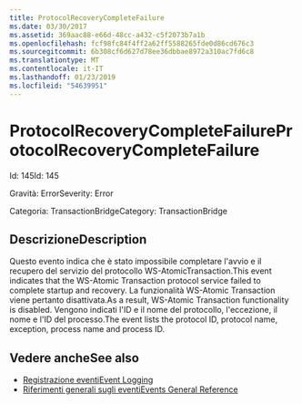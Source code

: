 ```yaml
---
title: ProtocolRecoveryCompleteFailure
ms.date: 03/30/2017
ms.assetid: 369aac88-e66d-48cc-a432-c5f2073b7a1b
ms.openlocfilehash: fcf98fc84f4ff2a62ff5588265fde0d86cd676c3
ms.sourcegitcommit: 6b308cf6d627d78ee36dbbae8972a310ac7fd6c8
ms.translationtype: MT
ms.contentlocale: it-IT
ms.lasthandoff: 01/23/2019
ms.locfileid: "54639951"
---
```

# <a name="protocolrecoverycompletefailure"></a><span data-ttu-id="16acb-102">ProtocolRecoveryCompleteFailure</span><span class="sxs-lookup"><span data-stu-id="16acb-102">ProtocolRecoveryCompleteFailure</span></span>
<span data-ttu-id="16acb-103">Id: 145</span><span class="sxs-lookup"><span data-stu-id="16acb-103">Id: 145</span></span>  
  
 <span data-ttu-id="16acb-104">Gravità: Error</span><span class="sxs-lookup"><span data-stu-id="16acb-104">Severity: Error</span></span>  
  
 <span data-ttu-id="16acb-105">Categoria: TransactionBridge</span><span class="sxs-lookup"><span data-stu-id="16acb-105">Category: TransactionBridge</span></span>  
  
## <a name="description"></a><span data-ttu-id="16acb-106">Descrizione</span><span class="sxs-lookup"><span data-stu-id="16acb-106">Description</span></span>  
 <span data-ttu-id="16acb-107">Questo evento indica che è stato impossibile completare l'avvio e il recupero del servizio del protocollo WS-AtomicTransaction.</span><span class="sxs-lookup"><span data-stu-id="16acb-107">This event indicates that the WS-Atomic Transaction protocol service failed to complete startup and recovery.</span></span> <span data-ttu-id="16acb-108">La funzionalità WS-Atomic Transaction viene pertanto disattivata.</span><span class="sxs-lookup"><span data-stu-id="16acb-108">As a result, WS-Atomic Transaction functionality is disabled.</span></span> <span data-ttu-id="16acb-109">Vengono indicati l'ID e il nome del protocollo, l'eccezione, il nome e l'ID del processo.</span><span class="sxs-lookup"><span data-stu-id="16acb-109">The event lists the protocol ID, protocol name, exception, process name and process ID.</span></span>  
  
## <a name="see-also"></a><span data-ttu-id="16acb-110">Vedere anche</span><span class="sxs-lookup"><span data-stu-id="16acb-110">See also</span></span>
- [<span data-ttu-id="16acb-111">Registrazione eventi</span><span class="sxs-lookup"><span data-stu-id="16acb-111">Event Logging</span></span>](../../../../../docs/framework/wcf/diagnostics/event-logging/index.md)
- [<span data-ttu-id="16acb-112">Riferimenti generali sugli eventi</span><span class="sxs-lookup"><span data-stu-id="16acb-112">Events General Reference</span></span>](../../../../../docs/framework/wcf/diagnostics/event-logging/events-general-reference.md)
